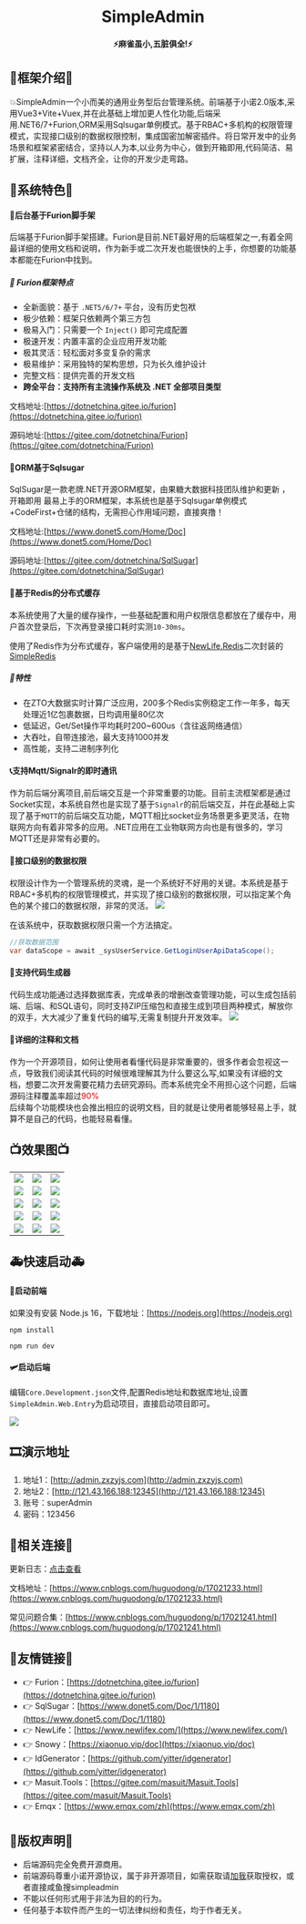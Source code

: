 <div align="center"><h1 align="center">SimpleAdmin</a></h1></div>
<div align="center"><h4 align="center">⚡️麻雀虽小,五脏俱全!⚡️</h4></div>

## 🎨框架介绍🎨
💥SimpleAdmin一个小而美的通用业务型后台管理系统。前端基于小诺2.0版本,采用Vue3+Vite+Vuex,并在此基础上增加更人性化功能,后端采用.NET6/7+Furion,ORM采用Sqlsugar单例模式。基于RBAC+多机构的权限管理模式，实现接口级别的数据权限控制，集成国密加解密插件。将日常开发中的业务场景和框架紧密结合，坚持以人为本,以业务为中心，做到开箱即用,代码简洁、易扩展，注释详细，文档齐全，让你的开发少走弯路。

## 🍕系统特色🍕
#### 📗后台基于Furion脚手架
后端基于Furion脚手架搭建。Furion是目前.NET最好用的后端框架之一,有着全网最详细的使用文档和说明，作为新手或二次开发也能很快的上手，你想要的功能基本都能在Furion中找到。
##### 🍎 Furion框架特点

- 全新面貌：基于 `.NET5/6/7+` 平台，没有历史包袱
- 极少依赖：框架只依赖两个第三方包
- 极易入门：只需要一个 `Inject()` 即可完成配置
- 极速开发：内置丰富的企业应用开发功能
- 极其灵活：轻松面对多变复杂的需求
- 极易维护：采用独特的架构思想，只为长久维护设计
- 完整文档：提供完善的开发文档
- **跨全平台：支持所有主流操作系统及 .NET 全部项目类型**

文档地址:[https://dotnetchina.gitee.io/furion](https://dotnetchina.gitee.io/furion)

源码地址:[https://gitee.com/dotnetchina/Furion](https://gitee.com/dotnetchina/Furion)

#### 🍭ORM基于Sqlsugar
SqlSugar是一款老牌.NET开源ORM框架，由果糖大数据科技团队维护和更新 ，开箱即用
最易上手的ORM框架，本系统也是基于Sqlsugar单例模式+CodeFirst+仓储的结构，无需担心作用域问题，直接爽撸！

文档地址:[https://www.donet5.com/Home/Doc](https://www.donet5.com/Home/Doc)

源码地址:[https://gitee.com/dotnetchina/SqlSugar](https://gitee.com/dotnetchina/SqlSugar)

#### 📘基于Redis的分布式缓存
本系统使用了大量的缓存操作，一些基础配置和用户权限信息都放在了缓存中，用户首次登录后，下次再登录接口耗时实测`10-30ms`。

使用了Redis作为分布式缓存，客户端使用的是基于[NewLife.Redis](https://github.com/NewLifeX/NewLife.Redis)二次封装的[SimpleRedis](https://gitee.com/zxzyjs/SimpleRedis.git)

##### 🍎特性
* 在ZTO大数据实时计算广泛应用，200多个Redis实例稳定工作一年多，每天处理近1亿包裹数据，日均调用量80亿次
* 低延迟，Get/Set操作平均耗时200~600us（含往返网络通信）
* 大吞吐，自带连接池，最大支持1000并发 
* 高性能，支持二进制序列化
  
#### 📞支持Mqtt/Signalr的即时通讯
作为前后端分离项目,前后端交互是一个非常重要的功能。目前主流框架都是通过Socket实现，本系统自然也是实现了基于`Signalr`的前后端交互，并在此基础上实现了基于`MQTT`的前后端交互功能，MQTT相比socket业务场景更多更灵活，在物联网方向有着非常多的应用。.NET应用在工业物联网方向也是有很多的，学习MQTT还是非常有必要的。

#### 🧱接口级别的数据权限
权限设计作为一个管理系统的灵魂，是一个系统好不好用的关键。本系统是基于RBAC+多机构的权限管理模式，并实现了接口级别的数据权限，可以指定某个角色的某个接口的数据权限，非常的灵活。
<img src="https://gitee.com/zxzyjs/SimpleAdmin/raw/master/doc/Image/接口数据权限.png"/>

在该系统中，获取数据权限只需一个方法搞定。
```cs
//获取数据范围
var dataScope = await _sysUserService.GetLoginUserApiDataScope();
```
#### 🔧支持代码生成器
代码生成功能通过选择数据库表，完成单表的增删改查管理功能，可以生成包括前端、后端、和SQL语句，同时支持ZIP压缩包和直接生成到项目两种模式，解放你的双手，大大减少了重复代码的编写,无需复制提升开发效率。
<img src="https://gitee.com/zxzyjs/SimpleAdmin/raw/master/doc/Image/代码生成.png"/>

#### 📖详细的注释和文档
作为一个开源项目，如何让使用者看懂代码是非常重要的，很多作者会忽视这一点，导致我们阅读其代码的时候很难理解其为什么要这么写,如果没有详细的文档，想要二次开发需要花精力去研究源码。而本系统完全不用担心这个问题，后端源码注释覆盖率超过<font color="#dd0000">90%</font><br /> 
后续每个功能模块也会推出相应的说明文档，目的就是让使用者能够轻易上手，就算不是自己的代码，也能轻易看懂。
## 📺效果图📺
<table>
    <tr>
       <td><img src="https://gitee.com/zxzyjs/SimpleAdmin/raw/master/doc/Image/1.png"/></td>
       <td><img src="https://gitee.com/zxzyjs/SimpleAdmin/raw/master/doc/Image/2.png"/></td>
       <td><img src="https://gitee.com/zxzyjs/SimpleAdmin/raw/master/doc/Image/3.png"/></td>
    </tr>
      <tr>
       <td><img src="https://gitee.com/zxzyjs/SimpleAdmin/raw/master/doc/Image/4.png"/></td>
       <td><img src="https://gitee.com/zxzyjs/SimpleAdmin/raw/master/doc/Image/5.png"/></td>
       <td><img src="https://gitee.com/zxzyjs/SimpleAdmin/raw/master/doc/Image/6.png"/></td>
    </tr>
      <tr>
       <td><img src="https://gitee.com/zxzyjs/SimpleAdmin/raw/master/doc/Image/7.png"/></td>
       <td><img src="https://gitee.com/zxzyjs/SimpleAdmin/raw/master/doc/Image/8.png"/></td>
       <td><img src="https://gitee.com/zxzyjs/SimpleAdmin/raw/master/doc/Image/9.png"/></td>
    </tr>
      <tr>
       <td><img src="https://gitee.com/zxzyjs/SimpleAdmin/raw/master/doc/Image/10.png"/></td>
       <td><img src="https://gitee.com/zxzyjs/SimpleAdmin/raw/master/doc/Image/11.png"/></td>
       <td><img src="https://gitee.com/zxzyjs/SimpleAdmin/raw/master/doc/Image/12.png"/></td>
    </tr>
      <tr>
       <td><img src="https://gitee.com/zxzyjs/SimpleAdmin/raw/master/doc/Image/13.png"/></td>
       <td><img src="https://gitee.com/zxzyjs/SimpleAdmin/raw/master/doc/Image/14.png"/></td>
       <td><img src="https://gitee.com/zxzyjs/SimpleAdmin/raw/master/doc/Image/15.png"/></td>
    </tr>

</table>

## 🚑快速启动🚑
#### 🚀启动前端

如果没有安装 Node.js 16，下载地址：[https://nodejs.org](https://nodejs.org)

```
npm install
```
```
npm run dev
```
#### 🛩️启动后端
编辑`Core.Development.json`文件,配置Redis地址和数据库地址,设置`SimpleAdmin.Web.Entry`为启动项目，直接启动项目即可。

<img src="https://gitee.com/zxzyjs/SimpleAdmin/raw/master/doc/Image/后端启动.png"/>

## 🎞️演示地址
1. 地址1：[http://admin.zxzyjs.com](http://admin.zxzyjs.com)
2. 地址2：[http://121.43.166.188:12345](http://121.43.166.188:12345)
3. 账号：superAdmin
4. 密码：123456

## 🎈相关连接🎈

更新日志：[点击查看](https://gitee.com/zxzyjs/SimpleAdmin/commits/master)

文档地址：[https://www.cnblogs.com/huguodong/p/17021233.html](https://www.cnblogs.com/huguodong/p/17021233.html)

常见问题合集：[https://www.cnblogs.com/huguodong/p/17021241.html](https://www.cnblogs.com/huguodong/p/17021241.html)

## 🔖友情链接🔖
- 👉 Furion：[https://dotnetchina.gitee.io/furion](https://dotnetchina.gitee.io/furion)
-  👉 SqlSugar：[https://www.donet5.com/Doc/1/1180](https://www.donet5.com/Doc/1/1180)
-  👉 NewLife：[https://www.newlifex.com/](https://www.newlifex.com/)
-  👉 Snowy：[https://xiaonuo.vip/doc](https://xiaonuo.vip/doc)
-  👉 IdGenerator：[https://github.com/yitter/idgenerator](https://github.com/yitter/idgenerator)
-  👉 Masuit.Tools：[https://gitee.com/masuit/Masuit.Tools](https://gitee.com/masuit/Masuit.Tools)
-  👉 Emqx：[https://www.emqx.com/zh](https://www.emqx.com/zh)
  
## 💾版权声明💾

- 后端源码完全免费开源商用。
- 前端源码尊重小诺开源协议，属于非开源项目，如需获取请[加我](https://qm.qq.com/cgi-bin/qm/qr?k=of373DKaD1xCdNfz8DskOwauCguHfMrS&noverify=0&personal_qrcode_source=4)获取授权，或者直接咸鱼搜simpleadmin
- 不能以任何形式用于非法为目的的行为。
- 任何基于本软件而产生的一切法律纠纷和责任，均于作者无关。
